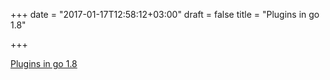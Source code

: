 +++
date = "2017-01-17T12:58:12+03:00"
draft = false
title = "Plugins in go 1.8"

+++

<p><a href="https://nick.groenen.me/posts/2017/01/09/plugins-in-go-18">Plugins in go 1.8</a></p>
